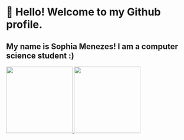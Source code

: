 # 👋 Hello! Welcome to my Github profile.
## My name is Sophia Menezes! I am a computer science student :)



<div>
<a href="https://github.com/seu-usuário-aqui">
<img loading="lazy" height="180em" src="https://github-readme-stats.vercel.app/api/top-langs/?username=SophiaMenezes&layout=compact&langs_count=7&theme=dracula"/>
<img loading="lazy" height="180em" src="https://github-readme-stats.vercel.app/api?username=SophiaMenezes&show_icons=true&theme=dracula&include_all_commits=true&count_private=true"/>
</div>

